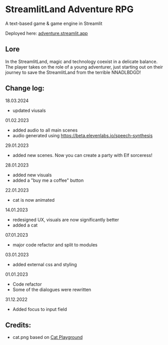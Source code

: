 # StreamlitLand Adventure RPG 

A text-based game & game engine in Streamlit

Deployed here: [adventure.streamlit.app](https://adventure.streamlit.app)

## Lore

In the StreamlitLand, magic and technology coexist in a delicate balance. The player takes on the role of a young adventurer, just starting out on their journey to save the StreamlitLand from the terrible NNADLBDGD!

## Change log:

18.03.2024
- updated viusals

01.02.2023
- added audio to all main scenes 
- audio generated using https://beta.elevenlabs.io/speech-synthesis

29.01.2023
- added new scenes. Now you can create a party with Elf sorceress!

28.01.2023
- added new visuals
- added a "buy me a coffee" button

22.01.2023
- cat is now animated

14.01.2023
- redesigned UX, visuals are now significantly better
- added a cat

07.01.2023
- major code refactor and split to modules

03.01.2023
- added external css and styling

01.01.2023
- Code refactor 
- Some of the dialogues were rewritten

31.12.2022
- Added focus to input field

## Credits:

- cat.png based on [Cat Playground](https://www.figma.com/community/file/1183737368311504152)

